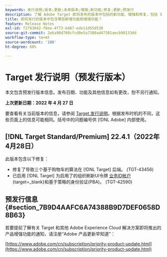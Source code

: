 ```yaml
---
keywords: 发行说明;版本;更新;未来版本;增强;新功能;修复;更新;预发行
description: 了解 Adobe Target 即将发布的版本中包括的新功能、增强和修复，包括 SDK、API 和 JavaScript 库。
title: 即将发行的版本中包含哪些新增功能和增强功能？
feature: Release Notes
exl-id: f2783042-f6ee-4f73-b487-ede11d55d530
source-git-commit: 2eba98d780cfcd0e5a7388ad47301aecb90133dd
workflow-type: tm+mt
source-wordcount: '188'
ht-degree: 68%

---
```


# Target 发行说明（预发行版本）

本文包含预发行版本信息。发布日期、功能及其他信息如有更改，恕不另行通知。

**上次更新日期：2022 年 4 月 27 日**

要查看有关当前版本的信息，请参阅 [Target 发行说明](release-notes.md)。根据发布时机的不同，这些页面上的信息可能相同。括号中的问题编号供 [!DNL Adobe] 内部使用。

## [!DNL Target Standard/Premium] 22.4.1（2022年4月28日）

此版本包含以下修复：

* 修复了导致三个基于购物车的算法在 [!DNL Target] 后端。 (TGT-43456)
* 已启用 [!DNL Target] 为启用了的组织刷新UI令牌 [业务ID帐户](https://helpx.adobe.com/enterprise/using/identity.html){target=_blank}和基于策略的身份验证(PBA)。 (TGT-42590)

## 预发行信息 {#section_7B9D4AAFC6A74388B9D7DEF0658D8B63}

若要提前了解有关 Target 和其他 Adobe Experience Cloud 解决方案即将推出的产品增强功能的通知，请注册“Adobe 产品更新早知道”：

[https://www.adobe.com/cn/subscription/priority-product-update.html](https://www.adobe.com/cn/subscription/priority-product-update.html)
